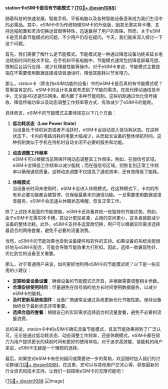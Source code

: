 **station卡eSIM卡是否有节能模式？[[TG💪+ @esim1088](https://t.me/s/esim1088)]**

随着科技的快速发展，智能手机、平板电脑以及各种智能设备逐渐成为我们生活中的必需品。其中，eSIM卡作为传统物理SIM卡的升级版，因其无需实体卡槽、支持远程配置和灵活切换运营商等特性，迅速赢得了用户的青睐。然而，关于eSIM卡是否具备节能模式的问题，不少用户仍存在疑问。今天，我们就来深入探讨一下这个问题。

首先，我们需要了解什么是节能模式。节能模式是一种通过降低设备功耗来延长电池续航时间的技术手段。在手机和平板电脑中，节能模式通常包括降低屏幕亮度、限制后台运行应用、减少处理器性能等操作。对于eSIM卡来说，节能模式主要是指在不需要使用数据连接或语音通话时，降低其能耗以节省电力。

那么，station卡（即支持eSIM功能的设备）中的eSIM卡是否真的有节能模式呢？答案是肯定的。eSIM卡的设计本身就考虑到了节能的需求。在现代移动通信技术中，无论是4G还是5G网络，都内置了多种节能机制。这些机制通过优化信号接收、降低传输功率以及动态调整工作频率等方式，有效减少了eSIM卡的能耗。

具体而言，eSIM卡的节能模式主要体现在以下几个方面：

1. **低功耗状态（Low Power State）**  
   当设备处于待机状态或者不活跃时，eSIM卡会自动进入低功耗状态。在这种状态下，卡内的电路消耗的电量大幅减少，从而延长设备的整体续航时间。这种机制类似于手机在待机时自动关闭不必要的服务和功能。

2. **动态调整工作频率**  
   eSIM卡可以根据当前网络环境动态调整其工作频率。例如，在弱信号区域，eSIM卡会降低工作频率以减少能耗；而在强信号区域，则恢复到正常工作频率以确保通信质量。这种动态调整不仅提高了通信效率，还有效降低了能耗。

3. **休眠模式**  
   当设备长时间未使用时，eSIM卡会进入休眠模式。在这种模式下，卡内的所有非必要功能都会被暂停，仅保留最基本的通信功能。一旦需要使用数据或语音服务，eSIM卡会迅速从休眠状态唤醒，恢复正常工作。

除了上述技术层面的节能措施，eSIM卡还具备其他一些独特的节能优势。例如，由于eSIM卡无需实体卡槽，其设计更加紧凑，占用的空间更小，这本身就能减少设备的整体功耗。此外，eSIM卡支持多运营商切换，用户可以根据实际需求选择最适合的网络套餐，避免不必要的流量浪费。

当然，eSIM卡的节能效果也受到设备硬件和软件的支持。如果设备的系统未能很好地与eSIM卡配合，可能会导致节能效果大打折扣。因此，选择一款兼容性好、优化到位的设备至关重要。

那么，对于普通用户来说，如何更好地利用eSIM卡的节能模式呢？以下是一些实用的小建议：

- **定期检查设备设置**：确保设备的节能模式已开启，并根据需要调整相关参数。
- **合理安排使用时间**：尽量避免在信号弱的地方长时间使用数据服务，以减少eSIM卡的能耗。
- **及时更新系统和固件**：设备厂商通常会通过系统更新优化节能性能，保持设备始终处于最新状态非常重要。
- **选择合适的套餐**：根据自己的实际需求选择适合的流量套餐，避免不必要的流量浪费。

总的来说，station卡中的eSIM卡确实具备节能模式，且其节能效果得到了广泛认可。无论是通过低功耗状态、动态调整工作频率，还是休眠模式，eSIM卡都在努力为用户提供更长的续航时间和更好的使用体验。对于追求高效能、低能耗的用户来说，eSIM卡无疑是一个理想的选择。

最后，如果您对eSIM卡有任何疑问或需要进一步的帮助，欢迎随时加入我们的讨论群组[[TG💪+ @esim1088](https://t.me/s/esim1088)]。在这里，您可以与其他用户交流心得，获取最新的行业资讯和技术支持。让我们一起探索eSIM卡的无限可能吧！

[[TG💪+ @esim1088](https://t.me/s/esim1088) ![Image](https://i.postimg.cc/4NQfJmqS/Snipaste-2025-05-13-00-14-12.png)]